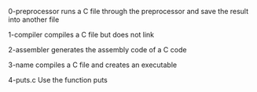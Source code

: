 0-preprocessor
runs a C file through the preprocessor and save the result into another file

1-compiler
compiles a C file but does not link

2-assembler
generates the assembly code of a C code

3-name
compiles a C file and creates an executable

4-puts.c
Use the function puts
